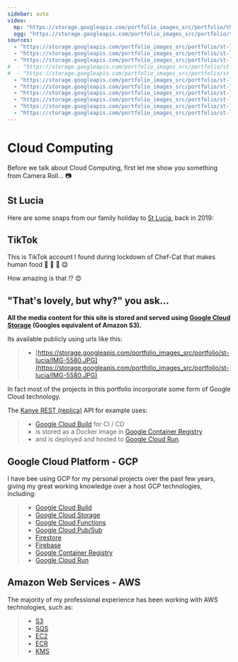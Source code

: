 ```yaml
---
sidebar: auto
video:
  mp: "https://storage.googleapis.com/portfolio_images_src/portfolio/thatlittlepuff.mp4"
  ogg: "https://storage.googleapis.com/portfolio_images_src/portfolio/thatlittlepuff.ogv"
sources:
  - "https://storage.googleapis.com/portfolio_images_src/portfolio/st-lucia/IMG-5580.JPG"
  - "https://storage.googleapis.com/portfolio_images_src/portfolio/st-lucia/IMG-20220421-WA0000.jpg"
  - "https://storage.googleapis.com/portfolio_images_src/portfolio/st-lucia/IMG-20220421-WA0020.jpg"
#  - "https://storage.googleapis.com/portfolio_images_src/portfolio/st-lucia/IMG-5637.JPG"
#  - "https://storage.googleapis.com/portfolio_images_src/portfolio/st-lucia/IMG-20220421-WA0001.jpg"
  - "https://storage.googleapis.com/portfolio_images_src/portfolio/st-lucia/IMG-20220421-WA0012.jpg"
  - "https://storage.googleapis.com/portfolio_images_src/portfolio/st-lucia/IMG-20220421-WA0016.jpg"
  - "https://storage.googleapis.com/portfolio_images_src/portfolio/st-lucia/IMG-20220421-WA0017.jpg"
  - "https://storage.googleapis.com/portfolio_images_src/portfolio/st-lucia/IMG-20220421-WA0004.jpg"
  - "https://storage.googleapis.com/portfolio_images_src/portfolio/st-lucia/IMG-20220421-WA0018.jpg"
  - "https://storage.googleapis.com/portfolio_images_src/portfolio/st-lucia/IMG-20220421-WA0022.jpg"
---
```


# Cloud Computing

Before we talk about Cloud Computing, first let me show you something from Camera Roll... :camera:

## St Lucia

Here are some snaps from our family holiday to 
[St Lucia](https://www.google.com/maps/place/St+Lucia/@13.9128128,-61.1106027,11z/data=!3m1!4b1!4m5!3m4!1s0x8c406065f12da31d:0x6e7486c4e8399df5!8m2!3d13.909444!4d-60.978893), 
back in 2019:

<img-carousel :sources="$frontmatter.sources"></img-carousel>

## TikTok

This is TikTok account I found during lockdown of Chef-Cat that makes 
human food :dango: :fried_shrimp: :shaved_ice: :yum:

<video-box :ogg="$frontmatter.video.ogg" :mp="$frontmatter.video.mp"></video-box>

How amazing is that !? :heart_eyes:

## "That's lovely, but why?" you ask...

__All the media content for this site is stored and served
using [Google Cloud Storage](https://cloud.google.com/storage) (Googles equivalent of Amazon S3).__

Its available publicly using urls like this:

>- [https://storage.googleapis.com/portfolio_images_src/portfolio/st-lucia/IMG-5580.JPG](https://storage.googleapis.com/portfolio_images_src/portfolio/st-lucia/IMG-5580.JPG)

In fact most of the projects in this portfolio
incorporate some form of Google Cloud technology.

The [Kanye REST (replica)](/backend/#kanye-rest-api) API for example uses:

>- [Google Cloud Build](https://cloud.google.com/build) for CI / CD
>- is stored as a Docker image in [Google Container Registry](https://cloud.google.com/container-registry)
>- and is deployed and hosted to [Google Cloud Run](https://cloud.google.com/run).

## Google Cloud Platform - GCP

I have bee using GCP for my personal projects over the past few years,
giving my great working knowledge over a host GCP technologies, including:

>- [Google Cloud Build](https://cloud.google.com/build)
>- [Google Cloud Storage](https://cloud.google.com/storage)
>- [Google Cloud Functions](https://cloud.google.com/functions)
>- [Google Cloud Pub/Sub](https://cloud.google.com/pubsub)
>- [Firestore](https://cloud.google.com/firestore)
>- [Firebase](https://firebase.google.com/)
>- [Google Container Registry](https://cloud.google.com/container-registry)
>- [Google Cloud Run](https://cloud.google.com/run)

## Amazon Web Services - AWS

The majority of my professional experience has been working with AWS technologies, such as:

>- [S3](https://aws.amazon.com/s3/)
>- [SQS](https://aws.amazon.com/sqs/)
>- [EC2](https://aws.amazon.com/ec2/)
>- [ECR](https://aws.amazon.com/ecr/)
>- [KMS](https://aws.amazon.com/kms/)

<script>
import ImgCarousel from "../.vuepress/components/ImgCarousel";
import VideoBox from "../.vuepress/components/VideoBox";
export default { components: {ImgCarousel, VideoBox} }
</script>
